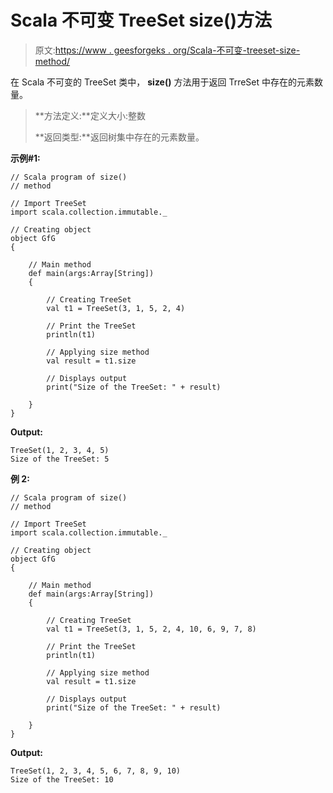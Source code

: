 # Scala 不可变 TreeSet size()方法

> 原文:[https://www . geesforgeks . org/Scala-不可变-treeset-size-method/](https://www.geeksforgeeks.org/scala-immutable-treeset-size-method/)

在 Scala 不可变的 TreeSet 类中， **size()** 方法用于返回 TrreSet 中存在的元素数量。

> **方法定义:**定义大小:整数
> 
> **返回类型:**返回树集中存在的元素数量。

**示例#1:**

```
// Scala program of size() 
// method 

// Import TreeSet
import scala.collection.immutable._

// Creating object 
object GfG 
{ 

    // Main method 
    def main(args:Array[String]) 
    { 

        // Creating TreeSet
        val t1 = TreeSet(3, 1, 5, 2, 4)  

        // Print the TreeSet 
        println(t1) 

        // Applying size method  
        val result = t1.size

        // Displays output  
        print("Size of the TreeSet: " + result) 

    } 
} 
```

**Output:**

```
TreeSet(1, 2, 3, 4, 5)
Size of the TreeSet: 5

```

**例 2:**

```
// Scala program of size() 
// method 

// Import TreeSet
import scala.collection.immutable._

// Creating object 
object GfG 
{ 

    // Main method 
    def main(args:Array[String]) 
    { 

        // Creating TreeSet
        val t1 = TreeSet(3, 1, 5, 2, 4, 10, 6, 9, 7, 8)  

        // Print the TreeSet 
        println(t1) 

        // Applying size method  
        val result = t1.size

        // Displays output  
        print("Size of the TreeSet: " + result) 

    } 
} 
```

**Output:**

```
TreeSet(1, 2, 3, 4, 5, 6, 7, 8, 9, 10)
Size of the TreeSet: 10

```